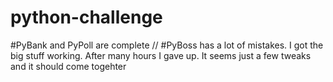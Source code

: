 # python-challenge

#PyBank and PyPoll are complete
 //
#PyBoss has a lot of mistakes.  I got the big stuff working.  After many hours I gave up.  It seems just a few tweaks and it should come togehter
